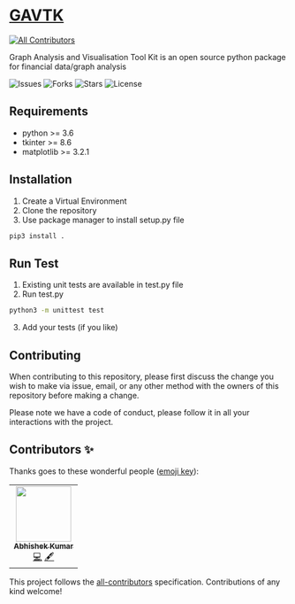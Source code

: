 # [GAVTK](https://test.pypi.org/project/gavtk/)
<!-- ALL-CONTRIBUTORS-BADGE:START - Do not remove or modify this section -->
[![All Contributors](https://img.shields.io/badge/all_contributors-1-orange.svg?style=flat-square)](#contributors-)
<!-- ALL-CONTRIBUTORS-BADGE:END -->
Graph Analysis and Visualisation Tool Kit is an open source python package for financial data/graph analysis

![Issues](https://img.shields.io/github/issues/AbhiSaphire/GAVTK?style=for-the-badge)
![Forks](https://img.shields.io/github/forks/AbhiSaphire/GAVTK?style=for-the-badge)
![Stars](https://img.shields.io/github/stars/AbhiSaphire/GAVTK?style=for-the-badge)
![License](https://img.shields.io/github/license/AbhiSaphire/GAVTK?color=blue&style=for-the-badge)

## Requirements
* python >= 3.6
* tkinter >= 8.6
* matplotlib >= 3.2.1

## Installation
1. Create a Virtual Environment
2. Clone the repository
3. Use package manager to install setup.py file
```bash
pip3 install .
```

## Run Test
1. Existing unit tests are available in test.py file
2. Run test.py
```bash
python3 -m unittest test
```
3. Add your tests (if you like)

## Contributing
When contributing to this repository, please first discuss the change you wish to make via issue, email, or any other method with the owners of this repository before making a change.

Please note we have a code of conduct, please follow it in all your interactions with the project.

## Contributors ✨

Thanks goes to these wonderful people ([emoji key](https://allcontributors.org/docs/en/emoji-key)):

<!-- ALL-CONTRIBUTORS-LIST:START - Do not remove or modify this section -->
<!-- prettier-ignore-start -->
<!-- markdownlint-disable -->
<table>
  <tr>
    <td align="center"><a href="https://abhisaphire.github.io"><img src="https://avatars3.githubusercontent.com/u/43245214?v=4" width="100px;" alt=""/><br /><sub><b>Abhishek Kumar</b></sub></a><br /><a href="https://github.com/AbhiSaphire/GAVTK/commits?author=AbhiSaphire" title="Code">💻</a> <a href="#content-AbhiSaphire" title="Content">🖋</a></td>
  </tr>
</table>

<!-- markdownlint-enable -->
<!-- prettier-ignore-end -->
<!-- ALL-CONTRIBUTORS-LIST:END -->

This project follows the [all-contributors](https://github.com/all-contributors/all-contributors) specification. Contributions of any kind welcome!
